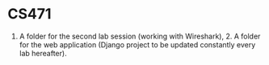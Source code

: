 # CS471
1. A folder for the second lab session (working with Wireshark), 2. A folder for the web application (Django project to be updated constantly every lab hereafter).
